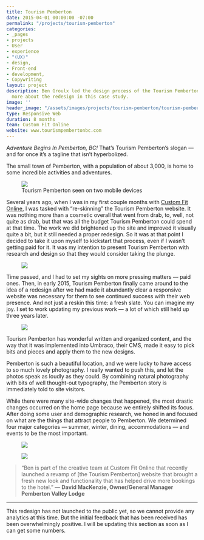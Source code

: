 ```yaml
---
title: Tourism Pemberton
date: 2015-04-01 00:00:00 -07:00
permalink: "/projects/tourism-pemberton"
categories:
- _pages
- projects
- User
- experience
- "(UX)"
- design,
- Front-end
- development,
- Copywriting
layout: project
description: Ben Groulx led the design process of the Tourism Pemberton website. Read
  more about the redesign in this case study.
image: ''
header_image: "/assets/images/projects/tourism-pemberton/tourism-pemberton-redesign-screens.jpg"
type: Responsive Web
duration: 8 months
team: Custom Fit Online
website: www.tourismpembertonbc.com
---
```


*Adventure Begins In Pemberton, BC!* That’s Tourism Pemberton’s slogan — and for once it’s a tagline that isn’t hyperbolized.

The small town of Pemberton, with a population of about 3,000, is home to some incredible activities and adventures.

<figure class="c-image c--full-width">
    <img class="u-no-box-shadow" src="{{ site.url }}/assets/images/projects/tourism-pemberton/tourism-pemberton-redesign-screens.jpg" />
    <figcaption>Tourism Pemberton seen on two mobile devices</figcaption>
</figure>

Several years ago, when I was in my first couple months with [Custom Fit Online](http://customfitonline.com), I was tasked with “re-skinning” the Tourism Pemberton website. It was nothing more than a cosmetic overall that went from drab, to, well, not quite as drab, but that was all the budget Tourism Pemberton could spend at that time. The work we did brightened up the site and improved it visually quite a bit, but it still needed a proper redesign. So it was at that point I decided to take it upon myself to kickstart that process, even if I wasn’t getting paid for it. It was my intention to present Tourism Pemberton with research and design so that they would consider taking the plunge.

<figure class="c-image">
    <img class="u-no-box-shadow" src="{{ site.url }}/assets/images/projects/tourism-pemberton/tourism-pemberton-website-before-after.jpg" />
</figure>

Time passed, and I had to set my sights on more pressing matters — paid ones. Then, in early 2015, Tourism Pemberton finally came around to the idea of a redesign after we had made it abundantly clear a responsive website was necessary for them to see continued success with their web presence. And not just a reskin this time: a fresh slate. You can imagine my joy. I set to work updating my previous work — a lot of which still held up three years later.

<figure class="c-image c--full-width">
    <img class="u-no-box-shadow" src="{{ site.url }}/assets/images/projects/tourism-pemberton/tourism-pemberton-redesign-mobile.png" />
</figure>

Tourism Pemberton has wonderful written and organized content, and the way that it was implemented into Umbraco, their CMS, made it easy to pick bits and pieces and apply them to the new designs.

Pemberton is such a beautiful location, and we were lucky to have access to so much lovely photography. I really wanted to push this, and let the photos speak as loudly as they could. By combining natural photography with bits of well thought-out typography, the Pemberton story is immediately told to site visitors.

While there were many site-wide changes that happened, the most drastic changes occurred on the home page because we entirely shifted its focus. After doing some user and demographic research, we honed in and focused on what are the things that attract people to Pemberton. We determined four major categories — summer, winter, dining, accommodations — and events to be the most important.

<figure class="c-image c--full-width">
    <img class="u-no-box-shadow" src="{{ site.url }}/assets/images/projects/tourism-pemberton/tourism-pemberton-redesign-desktop.s1.png" />
</figure>

<figure class="c-image c--full-width">
    <img class="u-no-box-shadow" src="{{ site.url }}/assets/images/projects/tourism-pemberton/tourism-pemberton-redesign-desktop.s2.png" />
</figure>


> “Ben is part of the creative team at Custom Fit Online that recently launched a revamp of [the Tourism Pemberton] website that brought a fresh new look and functionality that has helped drive more bookings to the hotel.”
— **David MacKenzie, Owner/General Manager Pemberton Valley Lodge**

***

This redesign has not launched to the public yet, so we cannot provide any analytics at this time. But the initial feedback that has been received has been overwhelmingly positive. I will be updating this section as soon as I can get some numbers.
